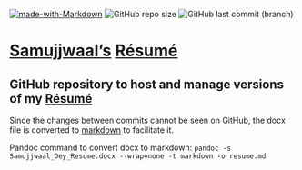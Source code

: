 [![made-with-Markdown](https://img.shields.io/badge/Made%20with-Markdown-1f425f.svg)](http://commonmark.org)
![GitHub repo size](https://img.shields.io/github/repo-size/samujjwaal/resume)
![GitHub last commit (branch)](https://img.shields.io/github/last-commit/samujjwaal/resume/master)

# [Samujjwaal’s][website] [Résumé][url]

## GitHub repository to host and manage versions of my [Résumé][resume-pdf]

Since the changes between commits cannot be seen on GitHub, the docx file is converted to [markdown][resume-md] to facilitate it.

Pandoc command to convert docx to markdown:
`pandoc -s Samujjwaal_Dey_Resume.docx --wrap=none -t markdown -o resume.md`

[website]: https://samujjwaal.me "Portfolio"
[resume-pdf]: SamujjwaalDey.pdf "PDF Resume"
[url]: https://samujjwaal.github.io/resume/
[resume-md]: https://raw.githubusercontent.com/samujjwaal/resume/master/resume.md "Resume in raw markdown"
